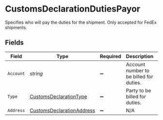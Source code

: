 # CustomsDeclarationDutiesPayor

Specifies who will pay the duties for the shipment. Only accepted for FedEx shipments.


## Fields

| Field                                                                             | Type                                                                              | Required                                                                          | Description                                                                       | Example                                                                           |
| --------------------------------------------------------------------------------- | --------------------------------------------------------------------------------- | --------------------------------------------------------------------------------- | --------------------------------------------------------------------------------- | --------------------------------------------------------------------------------- |
| `Account`                                                                         | *string*                                                                          | :heavy_minus_sign:                                                                | Account number to be billed for duties.                                           | 2323434543                                                                        |
| `Type`                                                                            | [CustomsDeclarationType](../../Models/Components/CustomsDeclarationType.md)       | :heavy_minus_sign:                                                                | Party to be billed for duties.                                                    | THIRD_PARTY                                                                       |
| `Address`                                                                         | [CustomsDeclarationAddress](../../Models/Components/CustomsDeclarationAddress.md) | :heavy_minus_sign:                                                                | N/A                                                                               |                                                                                   |